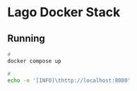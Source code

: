 # Lago Docker Stack

## Running

```sh
#
docker compose up

#
echo -e '[INFO]\thttp://localhost:8080'
```
